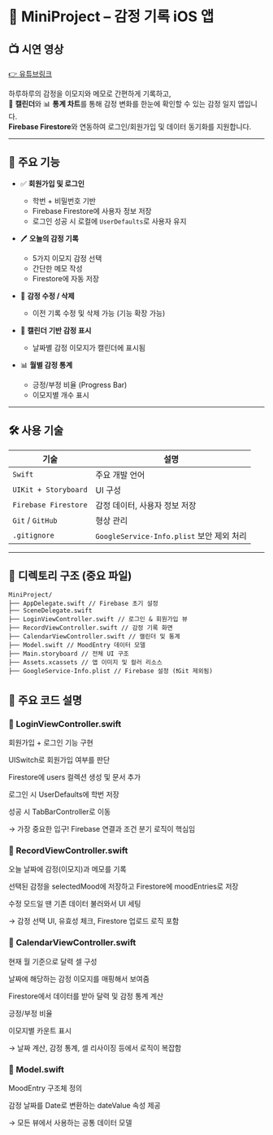 # 📝 MiniProject – 감정 기록 iOS 앱


## 📺 시연 영상

[👉 유튜브링크](https://youtu.be/5XZD0PKqw-8)



하루하루의 감정을 이모지와 메모로 간편하게 기록하고,  
📆 **캘린더**와 📊 **통계 차트**를 통해 감정 변화를 한눈에 확인할 수 있는 감정 일지 앱입니다.  
**Firebase Firestore**와 연동하여 로그인/회원가입 및 데이터 동기화를 지원합니다.

---

## 🔑 주요 기능

- ✅ **회원가입 및 로그인**  
  - 학번 + 비밀번호 기반
  - Firebase Firestore에 사용자 정보 저장  
  - 로그인 성공 시 로컬에 `UserDefaults`로 사용자 유지

- 🖊️ **오늘의 감정 기록**  
  - 5가지 이모지 감정 선택  
  - 간단한 메모 작성  
  - Firestore에 자동 저장

- 🔄 **감정 수정 / 삭제**  
  - 이전 기록 수정 및 삭제 가능 (기능 확장 가능)

- 📆 **캘린더 기반 감정 표시**  
  - 날짜별 감정 이모지가 캘린더에 표시됨

- 📊 **월별 감정 통계**  
  - 긍정/부정 비율 (Progress Bar)
  - 이모지별 개수 표시

---

## 🛠 사용 기술

| 기술 | 설명 |
|------|------|
| `Swift` | 주요 개발 언어 |
| `UIKit + Storyboard` | UI 구성 |
| `Firebase Firestore` | 감정 데이터, 사용자 정보 저장 |
| `Git` / `GitHub` | 형상 관리 |
| `.gitignore` | `GoogleService-Info.plist` 보안 제외 처리 |

---

## 📁 디렉토리 구조 (중요 파일)
```
MiniProject/
├── AppDelegate.swift // Firebase 초기 설정
├── SceneDelegate.swift
├── LoginViewController.swift // 로그인 & 회원가입 뷰
├── RecordViewController.swift // 감정 기록 화면
├── CalendarViewController.swift // 캘린더 및 통계
├── Model.swift // MoodEntry 데이터 모델
├── Main.storyboard // 전체 UI 구조
├── Assets.xcassets // 앱 이미지 및 컬러 리소스
├── GoogleService-Info.plist // Firebase 설정 (❗️Git 제외됨)
```


## 📌 주요 코드 설명
### 🔐 LoginViewController.swift
회원가입 + 로그인 기능 구현

UISwitch로 회원가입 여부를 판단

Firestore에 users 컬렉션 생성 및 문서 추가

로그인 시 UserDefaults에 학번 저장

성공 시 TabBarController로 이동

→ 가장 중요한 입구! Firebase 연결과 조건 분기 로직이 핵심임


### 📝 RecordViewController.swift
오늘 날짜에 감정(이모지)과 메모를 기록

선택된 감정을 selectedMood에 저장하고 Firestore에 moodEntries로 저장

수정 모드일 땐 기존 데이터 불러와서 UI 세팅

→ 감정 선택 UI, 유효성 체크, Firestore 업로드 로직 포함

### 📅 CalendarViewController.swift
현재 월 기준으로 달력 셀 구성

날짜에 해당하는 감정 이모지를 매핑해서 보여줌

Firestore에서 데이터를 받아 달력 및 감정 통계 계산

긍정/부정 비율

이모지별 카운트 표시

→ 날짜 계산, 감정 통계, 셀 리사이징 등에서 로직이 복잡함

### 🧠 Model.swift
MoodEntry 구조체 정의

감정 날짜를 Date로 변환하는 dateValue 속성 제공

→ 모든 뷰에서 사용하는 공통 데이터 모델


